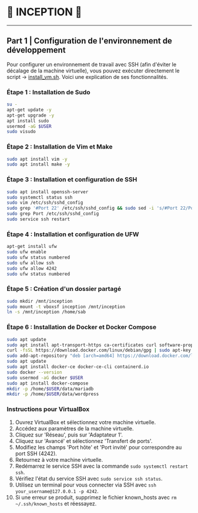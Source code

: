 # 💭 INCEPTION  💭
---
## Part 1 | Configuration de l'environnement de développement

Pour configurer un environnement de travail avec SSH (afin d'éviter le décalage de la machine virtuelle), vous pouvez exécuter directement le script → [install_vm.sh](./install_vm.sh). Voici une explication de ses fonctionnalités.

### Étape 1 : Installation de Sudo

```bash
su -
apt-get update -y
apt-get upgrade -y
apt install sudo
usermod -aG $USER
sudo visudo
```

### Étape 2 : Installation de Vim et Make

```bash
sudo apt install vim -y
sudo apt install make -y
```

### Étape 3 : Installation et configuration de SSH

```bash
sudo apt install openssh-server
sudo systemctl status ssh
sudo vim /etc/ssh/sshd_config
sudo grep '#Port 22' /etc/ssh/sshd_config && sudo sed -i 's/#Port 22/Port 4242/' /etc/ssh/sshd_config
sudo grep Port /etc/ssh/sshd_config
sudo service ssh restart
```

### Étape 4 : Installation et configuration de UFW

```bash
apt-get install ufw
sudo ufw enable
sudo ufw status numbered
sudo ufw allow ssh
sudo ufw allow 4242
sudo ufw status numbered
```

### Étape 5 : Création d'un dossier partagé

```bash
sudo mkdir /mnt/inception
sudo mount -t vboxsf inception /mnt/inception
ln -s /mnt/inception /home/sab
```

### Étape 6 : Installation de Docker et Docker Compose

```bash
sudo apt update
sudo apt install apt-transport-https ca-certificates curl software-properties-common
curl -fsSL https://download.docker.com/linux/debian/gpg | sudo apt-key add -
sudo add-apt-repository "deb [arch=amd64] https://download.docker.com/linux/debian $(lsb_release -cs) stable"
sudo apt update
sudo apt install docker-ce docker-ce-cli containerd.io
sudo docker --version
sudo usermod -aG docker $USER
sudo apt install docker-compose
mkdir -p /home/$USER/data/mariadb
mkdir -p /home/$USER/data/wordpress
```
### Instructions pour VirtualBox

1. Ouvrez VirtualBox et sélectionnez votre machine virtuelle.
2. Accédez aux paramètres de la machine virtuelle.
3. Cliquez sur 'Réseau', puis sur 'Adaptateur 1'.
4. Cliquez sur 'Avancé' et sélectionnez 'Transfert de ports'.
5. Modifiez les champs 'Port hôte' et 'Port invité' pour correspondre au port SSH (4242).
6. Retournez à votre machine virtuelle.
7. Redémarrez le service SSH avec la commande `sudo systemctl restart ssh`.
8. Vérifiez l'état du service SSH avec `sudo service ssh status`.
9. Utilisez un terminal pour vous connecter via SSH avec `ssh your_username@127.0.0.1 -p 4242`.
10. Si une erreur se produit, supprimez le fichier known_hosts avec `rm ~/.ssh/known_hosts` et réessayez.
